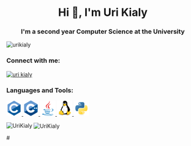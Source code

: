 <h1 align="center">Hi 👋, I'm Uri Kialy</h1>
<h3 align="center">I'm a second year Computer Science at the University</h3>

<p align="left"> <img src="https://komarev.com/ghpvc/?username=urikialy&label=Profile%20views&color=0e75b6&style=flat" alt="urikialy" /> </p>

<h3 align="left">Connect with me:</h3>
<p align="left">
<a href="https://linkedin.com/in/uri kialy" target="blank"><img align="center" src="https://raw.githubusercontent.com/rahuldkjain/github-profile-readme-generator/master/src/images/icons/Social/linked-in-alt.svg" alt="uri kialy" height="30" width="40" /></a>
</p>

<h3 align="left">Languages and Tools:</h3>
<p align="left"> <a href="https://www.cprogramming.com/" target="_blank" rel="noreferrer"> <img src="https://raw.githubusercontent.com/devicons/devicon/master/icons/c/c-original.svg" alt="c" width="40" height="40"/> </a> <a href="https://www.w3schools.com/cpp/" target="_blank" rel="noreferrer"> <img src="https://raw.githubusercontent.com/devicons/devicon/master/icons/cplusplus/cplusplus-original.svg" alt="cplusplus" width="40" height="40"/> </a> <a href="https://www.java.com" target="_blank" rel="noreferrer"> <img src="https://raw.githubusercontent.com/devicons/devicon/master/icons/java/java-original.svg" alt="java" width="40" height="40"/> </a> <a href="https://www.linux.org/" target="_blank" rel="noreferrer"> <img src="https://raw.githubusercontent.com/devicons/devicon/master/icons/linux/linux-original.svg" alt="linux" width="40" height="40"/> </a> <a href="https://www.python.org" target="_blank" rel="noreferrer"> <img src="https://raw.githubusercontent.com/devicons/devicon/master/icons/python/python-original.svg" alt="python" width="40" height="40"/> </a> </p>

<p><img align="left" src="https://github-readme-stats.vercel.app/api/top-langs?username=UriKialy&show_icons=true&locale=en&layout=compact" alt="UriKialy" /></p>

<p>&nbsp;<img align="center" src="https://github-readme-stats.vercel.app/api?username=UriKialy&show_icons=true&locale=en" alt="UriKialy" /></p>
#
